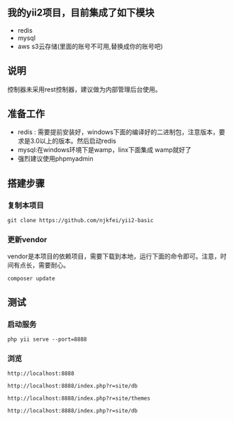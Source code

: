 ## 我的yii2项目，目前集成了如下模块
* redis
* mysql
* aws s3云存储(里面的账号不可用,替换成你的账号吧)
 
## 说明
控制器未采用rest控制器，建议做为内部管理后台使用。

## 准备工作
* redis : 需要提前安装好，windows下面的编译好的二进制包，注意版本，要求是3.0以上的版本。然后启动redis
* mysql:在windows环境下是wamp，linx下面集成 wamp就好了
* 强烈建议使用phpmyadmin

## 搭建步骤
### 复制本项目
```
git clone https://github.com/njkfei/yii2-basic
```
### 更新vendor
  vendor是本项目的依赖项目，需要下载到本地，运行下面的命令即可。注意，时间有点长，需要耐心。
```
composer update
```

## 测试
### 启动服务
```
php yii serve --port=8888
```

### 浏览
```
http://localhost:8888
```
```
http://localhost:8888/index.php?r=site/db
```

```
http://localhost:8888/index.php?r=site/themes
```

```
http://localhost:8888/index.php?r=site/db
```
